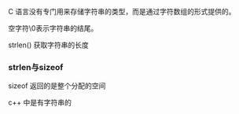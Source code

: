 
C 语言没有专门用来存储字符串的类型，而是通过字符数组的形式提供的。

空字符\0表示字符串的结尾。

strlen() 获取字符串的长度


### strlen与sizeof

sizeof 返回的是整个分配的空间

 
 
c++ 中是有字符串的



